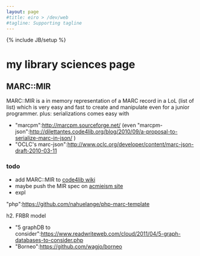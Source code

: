 ```yaml
---
layout: page
#title: eiro > /dev/web
#tagline: Supporting tagline
---
```

{% include JB/setup %}

# my library sciences page

## MARC::MIR

MARC::MIR is a in memory representation of a MARC record in a LoL (list of
list)  which is very easy and fast to create and manipulate even for a junior
programmer. plus: serializations comes easy with 

* "marcpm":http://marcpm.sourceforge.net/ (even "marcpm-json":http://dilettantes.code4lib.org/blog/2010/09/a-proposal-to-serialize-marc-in-json/ )
* "OCLC's marc-json":http://www.oclc.org/developer/content/marc-json-draft-2010-03-11

### todo

* add MARC::MIR to [code4lib wiki](http://wiki.code4lib.org/index.php/Main_Page)
* maybe push the MIR spec on [acmieism site](http://acmeism.org)
* expl

"php":https://github.com/nahuelange/php-marc-template

h2. FRBR model

* "5 graphDB to consider":https://www.readwriteweb.com/cloud/2011/04/5-graph-databases-to-consider.php
* "Borneo":https://github.com/wagjo/borneo
